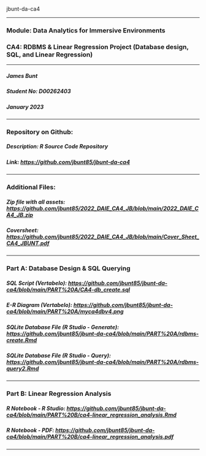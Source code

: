jbunt-da-ca4

---

### Module: Data Analytics for Immersive Environments
### CA4: RDBMS & Linear Regression Project (Database design, SQL, and Linear Regression)

---

##### James Bunt
##### Student No: D00262403
##### January 2023

---

### Repository on Github:
##### Description: R Source Code Repository
##### Link: https://github.com/jbunt85/jbunt-da-ca4

---

### Additional Files:
##### Zip file with all assets: https://github.com/jbunt85/2022_DAIE_CA4_JB/blob/main/2022_DAIE_CA4_JB.zip
##### Coversheet: https://github.com/jbunt85/2022_DAIE_CA4_JB/blob/main/Cover_Sheet_CA4_JBUNT.pdf

---

### Part A: Database Design & SQL Querying
##### SQL Script (Vertabelo): https://github.com/jbunt85/jbunt-da-ca4/blob/main/PART%20A/CA4-db_create.sql
##### E-R Diagram (Vertabelo): https://github.com/jbunt85/jbunt-da-ca4/blob/main/PART%20A/myca4dbv4.png
##### SQLite Database File (R Studio - Generate): https://github.com/jbunt85/jbunt-da-ca4/blob/main/PART%20A/rdbms-create.Rmd
##### SQLite Database File (R Studio - Query): https://github.com/jbunt85/jbunt-da-ca4/blob/main/PART%20A/rdbms-query2.Rmd

---

### Part B: Linear Regression Analysis
##### R Notebook - R Studio: https://github.com/jbunt85/jbunt-da-ca4/blob/main/PART%20B/ca4-linear_regression_analysis.Rmd
##### R Notebook - PDF: https://github.com/jbunt85/jbunt-da-ca4/blob/main/PART%20B/ca4-linear_regression_analysis.pdf

---
